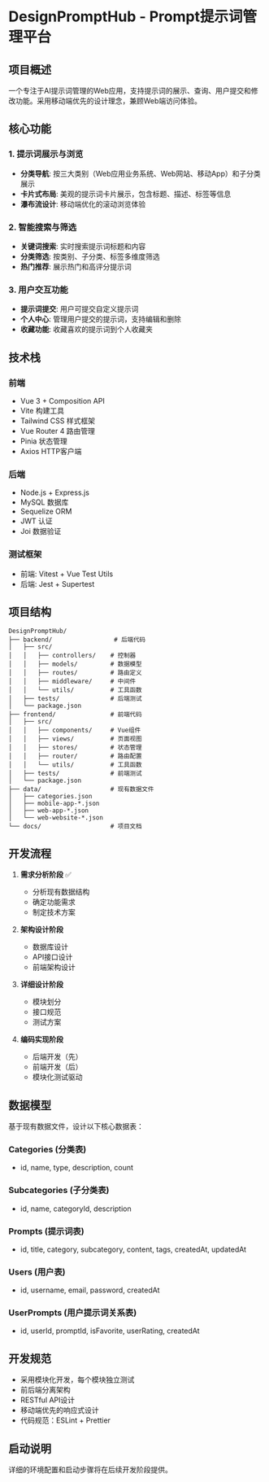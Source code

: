 # DesignPromptHub - Prompt提示词管理平台

## 项目概述

一个专注于AI提示词管理的Web应用，支持提示词的展示、查询、用户提交和修改功能。采用移动端优先的设计理念，兼顾Web端访问体验。

## 核心功能

### 1. 提示词展示与浏览
- **分类导航**: 按三大类别（Web应用业务系统、Web网站、移动App）和子分类展示
- **卡片式布局**: 美观的提示词卡片展示，包含标题、描述、标签等信息
- **瀑布流设计**: 移动端优化的滚动浏览体验

### 2. 智能搜索与筛选
- **关键词搜索**: 实时搜索提示词标题和内容
- **分类筛选**: 按类别、子分类、标签多维度筛选
- **热门推荐**: 展示热门和高评分提示词

### 3. 用户交互功能
- **提示词提交**: 用户可提交自定义提示词
- **个人中心**: 管理用户提交的提示词，支持编辑和删除
- **收藏功能**: 收藏喜欢的提示词到个人收藏夹

## 技术栈

### 前端
- Vue 3 + Composition API
- Vite 构建工具
- Tailwind CSS 样式框架
- Vue Router 4 路由管理
- Pinia 状态管理
- Axios HTTP客户端

### 后端
- Node.js + Express.js
- MySQL 数据库
- Sequelize ORM
- JWT 认证
- Joi 数据验证

### 测试框架
- 前端: Vitest + Vue Test Utils
- 后端: Jest + Supertest

## 项目结构

```
DesignPromptHub/
├── backend/                 # 后端代码
│   ├── src/
│   │   ├── controllers/    # 控制器
│   │   ├── models/         # 数据模型
│   │   ├── routes/         # 路由定义
│   │   ├── middleware/     # 中间件
│   │   └── utils/          # 工具函数
│   ├── tests/              # 后端测试
│   └── package.json
├── frontend/               # 前端代码
│   ├── src/
│   │   ├── components/     # Vue组件
│   │   ├── views/          # 页面视图
│   │   ├── stores/         # 状态管理
│   │   ├── router/         # 路由配置
│   │   └── utils/          # 工具函数
│   ├── tests/              # 前端测试
│   └── package.json
├── data/                   # 现有数据文件
│   ├── categories.json
│   ├── mobile-app-*.json
│   ├── web-app-*.json
│   └── web-website-*.json
└── docs/                   # 项目文档
```

## 开发流程

1. **需求分析阶段** ✅
   - 分析现有数据结构
   - 确定功能需求
   - 制定技术方案

2. **架构设计阶段**
   - 数据库设计
   - API接口设计
   - 前端架构设计

3. **详细设计阶段**
   - 模块划分
   - 接口规范
   - 测试方案

4. **编码实现阶段**
   - 后端开发（先）
   - 前端开发（后）
   - 模块化测试驱动

## 数据模型

基于现有数据文件，设计以下核心数据表：

### Categories (分类表)
- id, name, type, description, count

### Subcategories (子分类表)  
- id, name, categoryId, description

### Prompts (提示词表)
- id, title, category, subcategory, content, tags, createdAt, updatedAt

### Users (用户表)
- id, username, email, password, createdAt

### UserPrompts (用户提示词关系表)
- id, userId, promptId, isFavorite, userRating, createdAt

## 开发规范

- 采用模块化开发，每个模块独立测试
- 前后端分离架构
- RESTful API设计
- 移动端优先的响应式设计
- 代码规范：ESLint + Prettier

## 启动说明

详细的环境配置和启动步骤将在后续开发阶段提供。